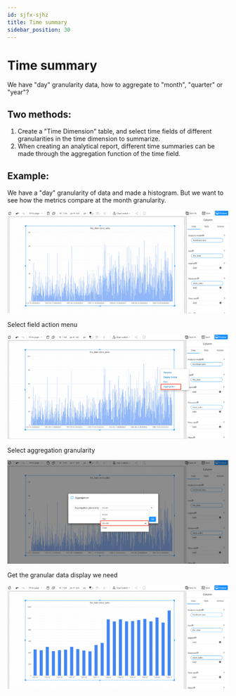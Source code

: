 ```yaml
---
id: sjfx-sjhz
title: Time summary
sidebar_position: 30
---
```

# Time summary

We have "day" granularity data, how to aggregate to "month", "quarter" or "year"?

## Two methods:

1. Create a "Time Dimension" table, and select time fields of different granularities in the time dimension to summarize.
2. When creating an analytical report, different time summaries can be made through the aggregation function of the time field.

## Example:

We have a "day" granularity of data and made a histogram. But we want to see how the metrics compare at the month granularity.

<div align="left"><img src="../../../../../static/img/en/datafor/analysis/image-20230131153913792.png"   /> </div>

Select field action menu

<div align="left"><img src="../../../../../static/img/en/datafor/analysis/image-20230131153944492.png"   /> </div>

Select aggregation granularity

<div align="left"><img src="../../../../../static/img/en/datafor/analysis/image-20230131154038735.png"   /> </div>

Get the granular data display we need

<div align="left"><img src="../../../../../static/img/en/datafor/analysis/image-20230131154102840.png"   /> </div>
